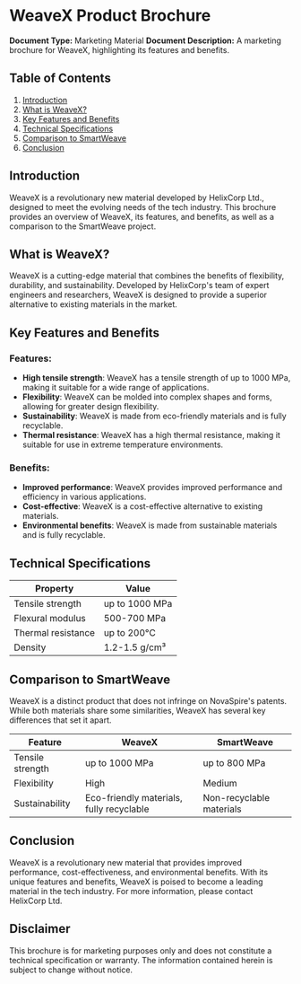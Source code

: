 **WeaveX Product Brochure**
=====================================

**Document Type:** Marketing Material
**Document Description:** A marketing brochure for WeaveX, highlighting its features and benefits.

**Table of Contents**
-----------------

1. [Introduction](#introduction)
2. [What is WeaveX?](#what-is-weavex)
3. [Key Features and Benefits](#key-features-and-benefits)
4. [Technical Specifications](#technical-specifications)
5. [Comparison to SmartWeave](#comparison-to-smartweave)
6. [Conclusion](#conclusion)

**Introduction**
---------------

WeaveX is a revolutionary new material developed by HelixCorp Ltd., designed to meet the evolving needs of the tech industry. This brochure provides an overview of WeaveX, its features, and benefits, as well as a comparison to the SmartWeave project.

**What is WeaveX?**
-----------------

WeaveX is a cutting-edge material that combines the benefits of flexibility, durability, and sustainability. Developed by HelixCorp's team of expert engineers and researchers, WeaveX is designed to provide a superior alternative to existing materials in the market.

**Key Features and Benefits**
-----------------------------

### Features:

* **High tensile strength**: WeaveX has a tensile strength of up to 1000 MPa, making it suitable for a wide range of applications.
* **Flexibility**: WeaveX can be molded into complex shapes and forms, allowing for greater design flexibility.
* **Sustainability**: WeaveX is made from eco-friendly materials and is fully recyclable.
* **Thermal resistance**: WeaveX has a high thermal resistance, making it suitable for use in extreme temperature environments.

### Benefits:

* **Improved performance**: WeaveX provides improved performance and efficiency in various applications.
* **Cost-effective**: WeaveX is a cost-effective alternative to existing materials.
* **Environmental benefits**: WeaveX is made from sustainable materials and is fully recyclable.

**Technical Specifications**
---------------------------

| **Property** | **Value** |
| --- | --- |
| Tensile strength | up to 1000 MPa |
| Flexural modulus | 500-700 MPa |
| Thermal resistance | up to 200°C |
| Density | 1.2-1.5 g/cm³ |

**Comparison to SmartWeave**
---------------------------

WeaveX is a distinct product that does not infringe on NovaSpire's patents. While both materials share some similarities, WeaveX has several key differences that set it apart.

| **Feature** | **WeaveX** | **SmartWeave** |
| --- | --- | --- |
| Tensile strength | up to 1000 MPa | up to 800 MPa |
| Flexibility | High | Medium |
| Sustainability | Eco-friendly materials, fully recyclable | Non-recyclable materials |

**Conclusion**
--------------

WeaveX is a revolutionary new material that provides improved performance, cost-effectiveness, and environmental benefits. With its unique features and benefits, WeaveX is poised to become a leading material in the tech industry. For more information, please contact HelixCorp Ltd.

**Disclaimer**
--------------

This brochure is for marketing purposes only and does not constitute a technical specification or warranty. The information contained herein is subject to change without notice.